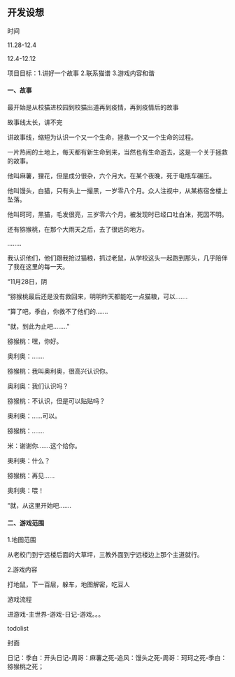 ## 开发设想

时间

11.28-12.4

12.4-12.12

项目目标：1.讲好一个故事 2.联系猫谱 3.游戏内容和谐





#### 一、故事

最开始是从校猫进校园到校猫出道再到疫情，再到疫情后的故事

故事线太长，讲不完

讲故事线，缩短为认识一个又一个生命，拯救一个又一个生命的过程。



一片热闹的土地上，每天都有新生命到来，当然也有生命逝去，这是一个关于拯救的故事。

他叫麻薯，狸花，但是成分很杂，六个月大。在某个夜晚，死于电瓶车碾压。

他叫馒头，白猫，只有头上一撮黑，一岁零八个月。众人注视中，从某栋宿舍楼上坠落。

他叫珂珂，黑猫，毛发很亮，三岁零六个月。被发现时已经口吐白沫，死因不明。

还有猕猴桃，在那个大雨天之后，去了很远的地方。

........

我认识他们，他们跟我抢过猫粮，抓过老鼠，从学校这头一起跑到那头，几乎陪伴了我在这里的每一天。



“11月28日，阴

“猕猴桃最后还是没有救回来，明明昨天都能吃一点猫粮，可以.......

”算了吧，季白，你救不了他们的.......

"就，到此为止吧........"



猕猴桃：嘿，你好。

奥利奥：.......

猕猴桃：我叫奥利奥，很高兴认识你。

奥利奥：我们认识吗？

猕猴桃：不认识，但是可以贴贴吗？

奥利奥：......可以。

猕猴桃：.......

米：谢谢你.......这个给你。

奥利奥：什么？

猕猴桃：再见......

奥利奥：喂！



“就，从这里开始吧.......



#### 二、游戏范围

1.地图范围

从老校门到宁远楼后面的大草坪，三教外面到宁远楼边上那个主道就行。

2.游戏内容

打地鼠，下一百层，躲车，地图解密，吃豆人

游戏流程

进游戏-主世界-游戏-日记-游戏。。。

todolist

封面

日记：季白：开头日记-周哥：麻薯之死-追风：馒头之死-周哥：珂珂之死-季白：猕猴桃之死；





